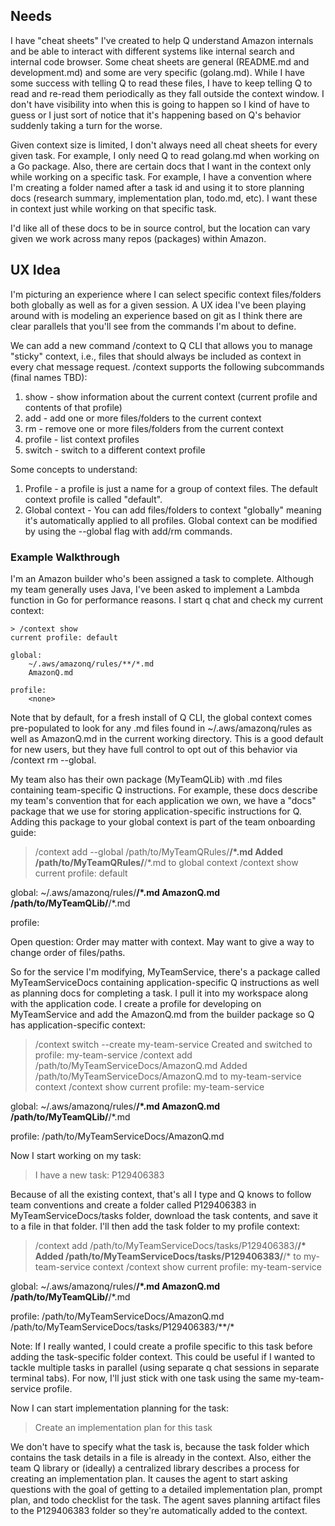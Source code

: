 ## Needs

I have "cheat sheets" I've created to help Q understand Amazon internals and be able to interact with different systems like internal search and internal code browser. Some cheat sheets are general (README.md and development.md) and some are very specific (golang.md). While I have some success with telling Q to read these files, I have to keep telling Q to read and re-read them periodically as they fall outside the context window. I don't have visibility into when this is going to happen so I kind of have to guess or I just sort of notice that it's happening based on Q's behavior suddenly taking a turn for the worse.

Given context size is limited, I don't always need all cheat sheets for every given task. For example, I only need Q to read golang.md when working on a Go package. Also, there are certain docs that I want in the context only while working on a specific task. For example, I have a convention where I'm creating a folder named after a task id and using it to store planning docs (research summary, implementation plan, todo.md, etc). I want these in context just while working on that specific task.

I'd like all of these docs to be in source control, but the location can vary given we work across many repos (packages) within Amazon.

## UX Idea

I'm picturing an experience where I can select specific context files/folders both globally as well as for a given session. A UX idea I've been playing around with is modeling an experience based on git as I think there are clear parallels that you'll see from the commands I'm about to define.

We can add a new command /context to Q CLI that allows you to manage "sticky" context, i.e., files that should always be included as context in every chat message request. /context supports the following subcommands (final names TBD):

1. show - show information about the current context (current profile and contents of that profile)
2. add - add one or more files/folders to the current context
3. rm - remove one or more files/folders from the current context
4. profile - list context profiles
5. switch - switch to a different context profile

Some concepts to understand:

1. Profile - a profile is just a name for a group of context files. The default context profile is called "default".
2. Global context - You can add files/folders to context "globally" meaning it's automatically applied to all profiles. Global context can be modified by using the --global flag with add/rm commands.

### Example Walkthrough

I'm an Amazon builder who's been assigned a task to complete. Although my team generally uses Java, I've been asked to implement a Lambda function in Go for performance reasons. I start q chat and check my current context:

```
> /context show
current profile: default

global:
    ~/.aws/amazonq/rules/**/*.md
    AmazonQ.md

profile:
    <none>
```

Note that by default, for a fresh install of Q CLI, the global context comes pre-populated to look for any .md files found in ~/.aws/amazonq/rules as well as AmazonQ.md in the current working directory. This is a good default for new users, but they have full control to opt out of this behavior via /context rm --global.

My team also has their own package (MyTeamQLib) with .md files containing team-specific Q instructions. For example, these docs describe my team's convention that for each application we own, we have a "docs" package that we use for storing application-specific instructions for Q. Adding this package to your global context is part of the team onboarding guide:

> /context add --global /path/to/MyTeamQRules/**/*.md
Added /path/to/MyTeamQRules/**/*.md to global context
> /context show
current profile: default

global:
    ~/.aws/amazonq/rules/**/*.md
    AmazonQ.md
    /path/to/MyTeamQLib/**/*.md

profile:
    <none>

Open question: Order may matter with context. May want to give a way to change order of files/paths.

So for the service I'm modifying, MyTeamService, there's a package called MyTeamServiceDocs containing application-specific Q instructions as well as planning docs for completing a task. I pull it into my workspace along with the application code. I create a profile for developing on MyTeamService and add the AmazonQ.md from the builder package so Q has application-specific context:

> /context switch --create my-team-service
Created and switched to profile: my-team-service
> /context add /path/to/MyTeamServiceDocs/AmazonQ.md
Added /path/to/MyTeamServiceDocs/AmazonQ.md to my-team-service context
> /context show
current profile: my-team-service

global:
    ~/.aws/amazonq/rules/**/*.md
    AmazonQ.md
    /path/to/MyTeamQLib/**/*.md

profile:
    /path/to/MyTeamServiceDocs/AmazonQ.md

Now I start working on my task:

> I have a new task: P129406383

Because of all the existing context, that's all I type and Q knows to follow team conventions and create a folder called P129406383 in MyTeamServiceDocs/tasks folder, download the task contents, and save it to a file in that folder. I'll then add the task folder to my profile context:

> /context add /path/to/MyTeamServiceDocs/tasks/P129406383/**/*
Added /path/to/MyTeamServiceDocs/tasks/P129406383/**/* to my-team-service context
> /context show
current profile: my-team-service

global:
    ~/.aws/amazonq/rules/**/*.md
    AmazonQ.md
    /path/to/MyTeamQLib/**/*.md

profile:
    /path/to/MyTeamServiceDocs/AmazonQ.md
    /path/to/MyTeamServiceDocs/tasks/P129406383/**/*

Note: If I really wanted, I could create a profile specific to this task before adding the task-specific folder context. This could be useful if I wanted to tackle multiple tasks in parallel (using separate q chat sessions in separate terminal tabs). For now, I'll just stick with one task using the same my-team-service profile.

Now I can start implementation planning for the task:

> Create an implementation plan for this task

We don't have to specify what the task is, because the task folder which contains the task details in a file is already in the context. Also, either the team Q library or (ideally) a centralized library describes a process for creating an implementation plan. It causes the agent to start asking questions with the goal of getting to a detailed implementation plan, prompt plan, and todo checklist for the task. The agent saves planning artifact files to the P129406383 folder so they're automatically added to the context.
